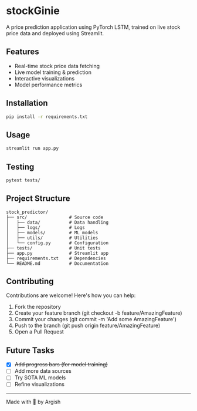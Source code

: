 # stockGinie

A price prediction application using PyTorch LSTM, trained on live stock price data and deployed using Streamlit.

## Features
- Real-time stock price data fetching
- Live model training & prediction
- Interactive visualizations
- Model performance metrics

## Installation
```bash
pip install -r requirements.txt
```

## Usage
```bash
streamlit run app.py
```

## Testing
```bash
pytest tests/
```

## Project Structure
```
stock_predictor/
├── src/                # Source code
│   ├── data/           # Data handling
│   ├── logs/           # Logs
│   ├── models/         # ML models
│   ├── utils/          # Utilities
│   └── config.py       # Configuration
├── tests/              # Unit tests
├── app.py              # Streamlit app
├── requirements.txt    # Dependencies
└── README.md           # Documentation
```

## Contributing

Contributions are welcome! Here's how you can help:
1. Fork the repository
2. Create your feature branch (git checkout -b feature/AmazingFeature)
3. Commit your changes (git commit -m 'Add some AmazingFeature')
4. Push to the branch (git push origin feature/AmazingFeature)
5. Open a Pull Request

## Future Tasks
- [x] ~~Add progress bars (for model training)~~
- [ ] Add more data sources
- [ ] Try SOTA ML models
- [ ] Refine visualizations

---

Made with 💙 by Argish